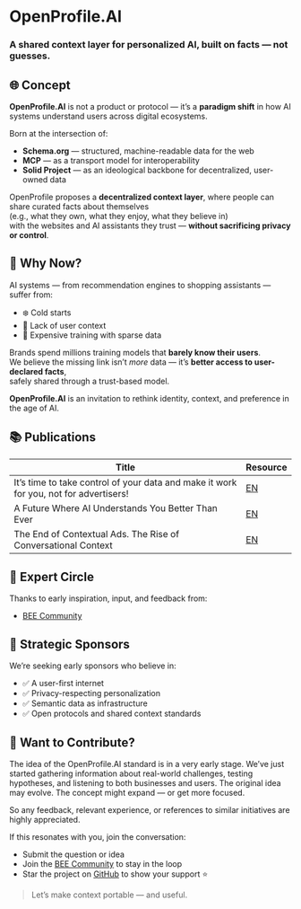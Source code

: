 # OpenProfile.AI  
### A shared context layer for personalized AI, built on facts — not guesses.

## 🌐 Concept

**OpenProfile.AI** is not a product or protocol — it’s a **paradigm shift** in how AI systems understand users across digital ecosystems.

Born at the intersection of:
- **Schema.org** — structured, machine-readable data for the web  
- **MCP** — as a transport model for interoperability  
- **Solid Project** — as an ideological backbone for decentralized, user-owned data  

OpenProfile proposes a **decentralized context layer**, where people can share curated facts about themselves  
(e.g., what they own, what they enjoy, what they believe in)  
with the websites and AI assistants they trust — **without sacrificing privacy or control**.


## 🤖 Why Now?

AI systems — from recommendation engines to shopping assistants — suffer from:
- ❄️ Cold starts  
- 🧩 Lack of user context  
- 💸 Expensive training with sparse data  

Brands spend millions training models that **barely know their users**.  
We believe the missing link isn’t *more* data — it’s **better access to user-declared facts**,  
safely shared through a trust-based model.

**OpenProfile.AI** is an invitation to rethink identity, context, and preference in the age of AI.


## 📚 Publications

| Title                                         | Resource                                      |
|----------------------------------------------|-----------------------------------------------|
| It’s time to take control of your data and make it work for you, not for advertisers!|[EN](https://medium.com/@maksym.odanets/a-future-where-ai-understands-you-84b8479c7147)|
| A Future Where AI Understands You Better Than Ever|[EN](https://medium.com/@maksym.odanets/the-end-of-contextual-ads-the-rise-of-conversational-context-f0c9b9eb9966)|
| The End of Contextual Ads. The Rise of Conversational Context|[EN](https://medium.com/@maksym.odanets/its-time-to-take-control-of-your-data-and-make-them-work-for-you-not-for-advertisers-efc24dd49438)|

## 🧠 Expert Circle

Thanks to early inspiration, input, and feedback from:

- [BEE Community](https://wearecommunity.io/communities/bee-community)  

## 💼 Strategic Sponsors

We’re seeking early sponsors who believe in:

- ✅ A user-first internet  
- ✅ Privacy-respecting personalization  
- ✅ Semantic data as infrastructure  
- ✅ Open protocols and shared context standards  

## 🤝 Want to Contribute?

The idea of the OpenProfile.AI standard is in a very early stage.
We’ve just started gathering information about real-world challenges, testing hypotheses, and listening to both businesses and users.
The original idea may evolve. The concept might expand — or get more focused.

So any feedback, relevant experience, or references to similar initiatives are highly appreciated.

If this resonates with you, join the conversation:
 
 - Submit the question or idea
 - Join the [BEE Community](https://wearecommunity.io/communities/bee-community) to stay in the loop
 - Star the project on [GitHub](https://github.com/openprofile-ai/openprofile) to show your support ⭐

> Let’s make context portable — and useful.
